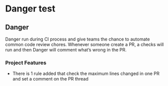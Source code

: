 # Danger test

## Danger
Danger run during CI process and give teams the chance to automate common code review chores. Whenever someone create a PR, a checks will run and then Danger will comment what’s wrong in the PR.

### Project Features
- There is 1 rule added that check the maximum lines changed in one PR and set a comment on the PR thread
